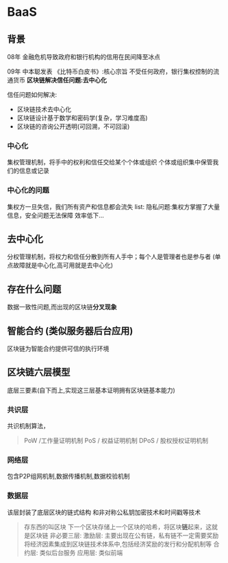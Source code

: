 # BaaS

## 背景

08年 金融危机导致政府和银行机构的信用在民间降至冰点

09年 中本聪发表 《比特币白皮书》:核心宗旨 不受任何政府，银行集权控制的流通货币
**区块链解决信任问题:去中心化**

信任问题如何解决:

+ 区块链技术去中心化
+ 区块链设计基于数学和密码学(复杂，学习难度高)
+ 区块链的咨询公开透明(可回溯，不可回滚)

### 中心化

集权管理机制，将手中的权利和信任交给某个个体或组织
个体或组织集中保管我们的信息或记录

### 中心化的问题

集权方一旦失信，我们所有资产和信息都会流失
list:
隐私问题:集权方掌握了大量信息，安全问题无法保障
效率低下...

## 去中心化

分权管理机制，将权力和信任分散到所有人手中；每个人是管理者也是参与者
(单点故障就是中心化,高可用就是去中心化)

## 存在什么问题

数据一致性问题,而出现的区块链**分叉现象**

## 智能合约 (类似服务器后台应用)

区块链为智能合约提供可信的执行环境

## 区块链六层模型

底层三要素(自下而上,实现这三层基本证明拥有区块链基本能力)

### 共识层

共识机制算法，

> PoW /工作量证明机制
> PoS / 权益证明机制
> DPoS / 股权授权证明机制

### 网络层

包含P2P组网机制,数据传播机制,数据校验机制

### 数据层

该层封装了底层区块的链式结构 和非对称公私钥加密技术和时间戳等技术
> 存东西的叫区块
> 下一个区块存储上一个区块的哈希，将区块**链**起来，这就是区块链
非必要三层:
激励层: 主要出现在公有链，私有链不一定需要奖励
> 将经济因素集成到区块链技术体系中,包括经济奖励的发行和分配机制等
合约层: 类似后台服务
应用层: 类似前端
